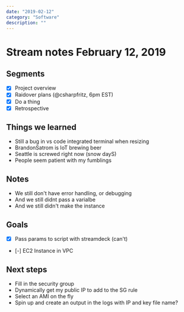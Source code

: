 ```yaml
---
date: "2019-02-12"
category: "Software"
description: ""
---
```


# Stream notes February 12, 2019

## Segments

- [x] Project overview
- [x] Raidover plans (@csharpfritz, 6pm EST)
- [x] Do a thing
- [x] Retrospective

## Things we learned

- Still a bug in vs code integrated terminal when resizing
- BrandonSatrom is IoT brewing beer
- Seattle is screwed right now (snow dayS)
- People seem patient with my fumblings

## Notes

- We still don't have error handling, or debugging
- And we still didnt pass a varialbe
- And we still didn't make the instance

## Goals

- [x] Pass params to script with streamdeck (can't)
- [-] EC2 Instance in VPC

## Next steps

- Fill in the security group
- Dynamically get my public IP to add to the SG rule
- Select an AMI on the fly
- Spin up and create an output in the logs with IP and key file name?
